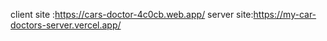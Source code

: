 client site :https://cars-doctor-4c0cb.web.app/
server site:https://my-car-doctors-server.vercel.app/
